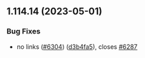 ## 1.114.14 (2023-05-01)


### Bug Fixes

* no links ([#6304](https://github.com/EddieHubCommunity/LinkFree/issues/6304)) ([d3b4fa5](https://github.com/EddieHubCommunity/LinkFree/commit/d3b4fa5c3476be6ea6a39bf2fa6764d041589d45)), closes [#6287](https://github.com/EddieHubCommunity/LinkFree/issues/6287)



